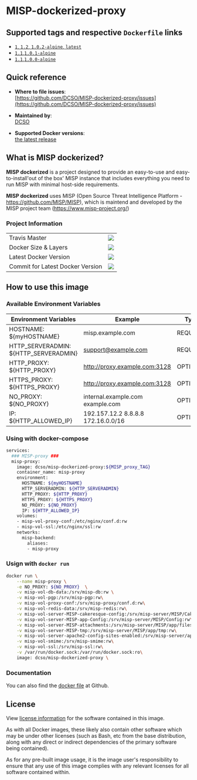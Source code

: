 # MISP-dockerized-proxy

## Supported tags and respective `Dockerfile` links

- [`1`, `1.2`, `1.0.2-alpine`, `latest`][3]
- [`1.1`,`1.0.1-alpine`][2]
- [`1.1`,`1.0.0-alpine`][1]

[1]: https://github.com/DCSO/MISP-dockerized-proxy/blob/master/1.0-alpine/Dockerfile
[2]: https://github.com/DCSO/MISP-dockerized-proxy/blob/master/1.1-alpine/Dockerfile
[3]: https://github.com/DCSO/MISP-dockerized-proxy/blob/master/1.2-alpine/Dockerfile

## Quick reference

-	**Where to file issues**:  
	[https://github.com/DCSO/MISP-dockerized-proxy/issues](https://github.com/DCSO/MISP-dockerized-proxy/issues)

-	**Maintained by**:  
	[DCSO](https://github.com/DCSO)

-	**Supported Docker versions**:  
	[the latest release](https://github.com/docker/docker-ce/releases/latest)

## What is MISP dockerized?

**MISP dockerized** is a project designed to provide an easy-to-use and easy-to-install'out of the box' MISP instance that includes everything you need to run MISP with minimal host-side requirements. 

**MISP dockerized** uses MISP (Open Source Threat Intelligence Platform - https://github.com/MISP/MISP), which is maintend and developed by the MISP project team (https://www.misp-project.org/)

### Project Information

| | |
|-|-|
| Travis Master | [![][101]][102] |
| Docker Size & Layers | [![][104]][107]|
| Latest Docker Version | [![][105]][107]|
| Commit for Latest Docker Version | [![][106]][107]|

[101]: https://travis-ci.org/DCSO/MISP-dockerized-proxy.svg?branch=master
[102]: https://travis-ci.org/DCSO/MISP-dockerized-proxy
[104]: https://images.microbadger.com/badges/image/dcso/misp-dockerized-proxy.svg
[105]: https://images.microbadger.com/badges/version/dcso/misp-dockerized-proxy.svg
[106]: https://images.microbadger.com/badges/commit/dcso/misp-dockerized-proxy.svg
[107]: https://microbadger.com/images/dcso/misp-dockerized-proxy


## How to use this image

### Available Environment Variables

| Environment Variables                 | Example                            | Type     |
| ------------------------------------- | ---------------------------------- | -------- |
| HOSTNAME: ${myHOSTNAME}               | misp.example.com                   | REQUIRED |
| HTTP_SERVERADMIN: ${HTTP_SERVERADMIN} | support@example.com                | REQUIRED |
| HTTP_PROXY: ${HTTP_PROXY}             | http://proxy.example.com:3128      | OPTIONAL |
| HTTPS_PROXY: ${HTTPS_PROXY}           | http://proxy.example.com:3128      | OPTIONAL |
| NO_PROXY: ${NO_PROXY}                 | internal.example.com example.com   | OPTIONAL |
| IP: ${HTTP_ALLOWED_IP}                | 192.157.12.2 8.8.8.8 172.16.0.0/16 | OPTIONAL |

### Using with docker-compose
``` bash
services:
  ### MISP-proxy ###
  misp-proxy:
    image: dcso/misp-dockerized-proxy:${MISP_proxy_TAG}
    container_name: misp-proxy
    environment:
      HOSTNAME: ${myHOSTNAME}
      HTTP_SERVERADMIN: ${HTTP_SERVERADMIN}
      HTTP_PROXY: ${HTTP_PROXY}
      HTTPS_PROXY: ${HTTPS_PROXY}
      NO_PROXY: ${NO_PROXY}
      IP: ${HTTP_ALLOWED_IP}
    volumes:
    - misp-vol-proxy-conf:/etc/nginx/conf.d:rw
    - misp-vol-ssl:/etc/nginx/ssl:rw
    networks:
      misp-backend:
        aliases:
        - misp-proxy

```


### Usign with `docker run`
``` bash
docker run \
    --name misp-proxy \
    -e NO_PROXY: ${NO_PROXY}  \
    -v misp-vol-db-data:/srv/misp-db:rw \
    -v misp-vol-pgp:/srv/misp-pgp:rw\
    -v misp-vol-proxy-conf:/srv/misp-proxy/conf.d:rw\
    -v misp-vol-redis-data:/srv/misp-redis:rw\
    -v misp-vol-server-MISP-cakeresque-config:/srv/misp-server/MISP/CakeResque/Config:rw\
    -v misp-vol-server-MISP-app-Config:/srv/misp-server/MISP/Config:rw\
    -v misp-vol-server-MISP-attachments:/srv/misp-server/MISP/app/files:rw\
    -v misp-vol-server-MISP-tmp:/srv/misp-server/MISP/app/tmp:rw\
    -v misp-vol-server-apache2-config-sites-enabled:/srv/misp-server/apache2/sites-enabled:rw\
    -v misp-vol-smime:/srv/misp-smime:rw\
    -v misp-vol-ssl:/srv/misp-ssl:rw\
    -v /var/run/docker.sock:/var/run/docker.sock:ro\
    image: dcso/misp-dockerized-proxy \
```

### Documentation
You can also find the [docker file](https://github.com/DCSO/MISP-dockerized-proxy/) at Github.


## License

View [license information](https://github.com/DCSO/MISP-dockerized-proxy/blob/master/LICENSE) for the software contained in this image.

As with all Docker images, these likely also contain other software which may be under other licenses (such as Bash, etc from the base distribution, along with any direct or indirect dependencies of the primary software being contained).

As for any pre-built image usage, it is the image user's responsibility to ensure that any use of this image complies with any relevant licenses for all software contained within.